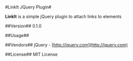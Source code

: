 #LinkIt JQuery Plugin#

**LinkIt** is a simple jQuery plugin to attach links to elements

##Version##
0.1.0

##Usage##

##Vendors##
jQuery - [http://jquery.com](http://jquery.com)

##License##
MIT License

